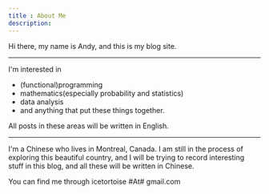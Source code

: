 ```yaml
---
title : About Me
description:
---
```


Hi there, my name is Andy, and this is my blog site. 

* * *

I'm interested in 
* (functional)programming
* mathematics(especially probability and statistics)
* data analysis 
* and anything that put these things together.

All posts in these areas will be written in English.

* * * 

I'm a Chinese who lives in Montreal, Canada. 
I am still in the process of exploring this beautiful country, and I will be trying to record interesting stuff in this blog, and all these will be written in Chinese.

You can find me through icetortoise #At# gmail.com
